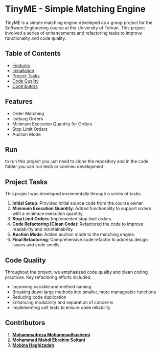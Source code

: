 # TinyME - Simple Matching Engine

TinyME is a simple matching engine developed as a group project for the Software Engineering course at the University of Tehran. This project involved a series of enhancements and refactoring tasks to improve functionality and code quality.

## Table of Contents

- [Features](#features)
- [Installation](#installation)
- [Project Tasks](#project-tasks)
- [Code Quality](#code-quality)
- [Contributors](#contibutors)

## Features

- Order Matching
- Iceburg Orders
- Minimum Execution Quantity for Orders
- Stop Limit Orders
- Auction Mode

## Run

to run this project you just need to clone the repository and in the code folder you can run tests or conineu development .

## Project Tasks

This project was developed incrementally through a series of tasks:

1. **Initial Setup**: Provided initial source code from the course owner.
2. **Minimum Execution Quantity**: Added functionality to support orders with a minimum execution quantity.
3. **Stop Limit Orders**: Implemented stop limit orders.
4. **Code Refactoring (Clean Code)**: Refactored the code to improve readability and maintainability.
5. **Auction Mode**: Added auction mode to the matching engine.
6. **Final Refactoring**: Comprehensive code refactor to address design issues and code smells.

## Code Quality

Throughout the project, we emphasized code quality and clean coding practices. Key refactoring efforts included:

- Improving variable and method naming
- Breaking down large methods into smaller, more manageable functions
- Reducing code duplication
- Enhancing modularity and separation of concerns
- Implementing unit tests to ensure code reliability

## Contributors
1. [**Mohammadreza Mohammadhashemi**](https://github.com/mrmh13801225)
2. [**Mohammad Mahdi Ebrahim Soltani**](https://github.com/MahdiES0)
3. [**Mobina Haghizadeh**](https://github.com/mobinahz)